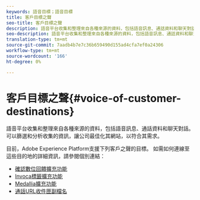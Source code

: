 ```yaml
---
keywords: 語音目標；語音目標
title: 客戶目標之聲
seo-title: 客戶目標之聲
description: 語音平台收集和整理來自各種來源的資料，包括語音訊息、通話資料和聊天對話。 可以篩選和分析收集的資訊，讓公司最佳化其網站，以符合其需求。
seo-description: 語音平台收集和整理來自各種來源的資料，包括語音訊息、通話資料和聊天對話。 可以篩選和分析收集的資訊，讓公司最佳化其網站，以符合其需求。
translation-type: tm+mt
source-git-commit: 7aadb4b7e7c36b659490d155ad4cfa7ef0a24306
workflow-type: tm+mt
source-wordcount: '166'
ht-degree: 0%

---
```



# 客戶目標之聲{#voice-of-customer-destinations}

語音平台收集和整理來自各種來源的資料，包括語音訊息、通話資料和聊天對話。 可以篩選和分析收集的資訊，讓公司最佳化其網站，以符合其需求。

目前，Adobe Experience Platform支援下列客戶之聲的目標。 如需如何連線至這些目的地的詳細資訊，請參閱個別連結：

- [確認數位回饋擴充功能](./confirmit-digital-feedback.md)
- [Invoca標籤擴充功能](./invoca.md)
- [Medallia擴充功能](./medallia.md)
- [通話URL收件匣副檔名](./talkurl.md)
